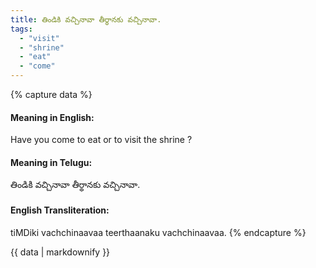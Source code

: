 ```yaml
---
title: తిండికి వచ్చినావా తీర్థానకు వచ్చినావా.
tags:
  - "visit"
  - "shrine"
  - "eat"
  - "come"
---
```


{% capture data %}
#### Meaning in English:
Have you come to eat or to visit the shrine ?

#### Meaning in Telugu:
తిండికి వచ్చినావా తీర్థానకు వచ్చినావా.

#### English Transliteration:
tiMDiki vachchinaavaa teerthaanaku vachchinaavaa.
{% endcapture %}

<div class="notice">{{ data | markdownify }}</div>

